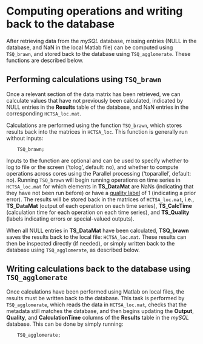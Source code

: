 # Computing operations and writing back to the database

After retrieving data from the *mySQL* database, missing entries (NULL in the database, and NaN in the local Matlab file) can be computed using `TSQ_brawn`, and stored back to the database using `TSQ_agglomerate`.
These functions are described below.

## Performing calculations using `TSQ_brawn`
<!--{#sec:performing_calculations}-->

Once a relevant section of the data matrix has been retrieved, we can calculate values that have not previously been calculated, indicated by NULL entries in the **Results** table of the database, and NaN entries in the corresponding `HCTSA_loc.mat`.

Calculations are performed using the function `TSQ_brawn`, which stores results back into the matrices in `HCTSA_loc`. This function is generally run without inputs:

        TSQ_brawn;

Inputs to the function are optional and can be used to specify whether to log to file or the screen (‘tolog’, default: no), and whether to compute operations across cores using the Parallel processing (‘toparallel’, default: no).
Running `TSQ_brawn` will begin running operations on time series in `HCTSA_loc.mat` for which elements in **TS\_DataMat** are NaNs (indicating that they have not been run before) or have a [quality label](retrieving_to_compute.md) of 1 (indicating a prior error).
The results will be stored back in the matrices of `HCTSA_loc.mat`, i.e., **TS\_DataMat** (output of each operation on each time series), **TS\_CalcTime** (calculation time for each operation on each time series), and **TS\_Quality** (labels indicating errors or special-valued outputs).

When all NULL entries in **TS\_DataMat** have been calculated, **TSQ_brawn** saves the results back to the local file: `HCTSA_loc.mat`.
These results can then be inspected directly (if needed), or simply written back to the database using `TSQ_agglomerate`, as described below.

## Writing calculations back to the database using `TSQ_agglomerate`
<!--{#sec:writingCalcsDatabase}-->

Once calculations have been performed using Matlab on local files, the results must be written back to the database.
This task is performed by `TSQ_agglomerate`, which reads the data in `HCTSA_loc.mat`, checks that the metadata still matches the database, and then begins updating the **Output**, **Quality**, and **CalculationTime** columns of the **Results** table in the *mySQL* database.
This can be done by simply running:

        TSQ_agglomerate;
